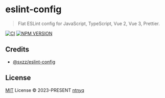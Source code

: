 # eslint-config

> Flat ESLint config for JavaScript, TypeScript, Vue 2, Vue 3, Prettier.

[![CI](https://github.com/ntnyq/eslint-config/workflows/CI/badge.svg)](https://github.com/ntnyq/eslint-config/actions)
[![NPM VERSION](https://img.shields.io/npm/v/@ntnyq/eslint-config/next.svg)](https://www.npmjs.com/package/@ntnyq/eslint-config/v/next)

## Credits

- [@sxzz/eslint-config](https://github.com/sxzz/eslint-config)

## License

[MIT](./LICENSE) License © 2023-PRESENT [ntnyq](https://github.com/ntnyq)
